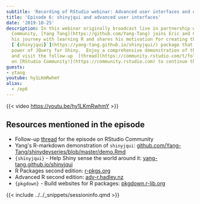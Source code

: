 ```yaml
---
subtitle: 'Recording of RStudio webinar: Advanced user interfaces and use cases of shinyjqui with Yang Tang'
title: 'Episode 6: shinyjqui and advanced user interfaces'
date: '2019-10-25'
description: In this webinar originally broadcast live in partnership with RStudio
  Community, [Yang Tang](https://github.com/Yang-Tang) joins Eric and Curtis to discuss
  his journey with learning R and shares his motivation for creating the powerful
  [`{shinyjqui}`](https://yang-tang.github.io/shinyjqui/) package that unlocks the
  power of JQuery for Shiny.  Enjoy a comprehensive demonstration of the package features
  and visit the follow-up  [thread](https://community.rstudio.com/t/follow-up-thread-for-webinar-yang-tang-on-advanced-ui-the-motivation-and-use-cases-of-shinyjqui/43217)
  on [RStudio Community!](https://community.rstudio.com) to continue the discussion!
guests: 
- ytang
youtube: hy1LKmRwhmY
alias:
  - /ep6
---
```


{{< video https://youtu.be/hy1LKmRwhmY >}}

## Resources mentioned in the episode

* Follow-up [thread](https://community.rstudio.com/t/follow-up-thread-for-webinar-yang-tang-on-advanced-ui-the-motivation-and-use-cases-of-shinyjqui/43217) for the episode on RStudio Community
* Yang's R-markdown demonstration of `shinyjqui`: [github.com/Yang-Tang/shinydevseries/blob/master/demo.Rmd](https://github.com/Yang-Tang/shinydevseries/blob/master/demo.Rmd)
* `{shinyjqui}` - Help Shiny sense the world around it: [yang-tang.github.io/shinyjqui](https://yang-tang.github.io/shinyjqui/)
* R Packages second edition: [r-pkgs.org](https://r-pkgs.org/)
* Advanced R second edition: [adv-r.hadley.nz](https://adv-r.hadley.nz/)
* `{pkgdown}` - Build websites for R packages: [pkgdown.r-lib.org](https://pkgdown.r-lib.org/)

{{< include ../../_snippets/sessioninfo.qmd >}}
